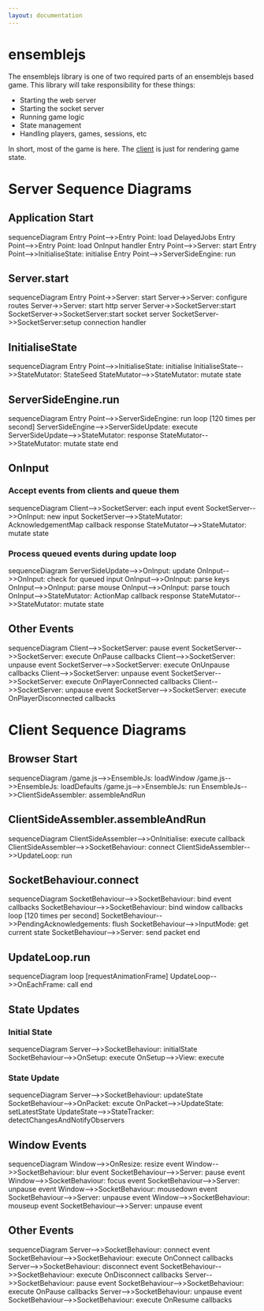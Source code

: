 ```yaml
---
layout: documentation
---
```

# ensemblejs

The ensemblejs library is one of two required parts of an ensemblejs based game. This library will take responsibility for these things:

- Starting the web server
- Starting the socket server
- Running game logic
- State management
- Handling players, games, sessions, etc

In short, most of the game is here. The [client](/docs/api/ensemblejs-client/about.html) is just for rendering game state.

# Server Sequence Diagrams

## Application Start
<div class="mermaid">
sequenceDiagram
  Entry Point-->>Entry Point: load DelayedJobs
  Entry Point-->>Entry Point: load OnInput handler
  Entry Point-->>Server: start
  Entry Point-->>InitialiseState: initialise
  Entry Point-->>ServerSideEngine: run
</div>

## Server.start
<div class="mermaid">
sequenceDiagram
  Entry Point->>Server: start
  Server->>Server: configure routes
  Server->>Server: start http server
  Server->>SocketServer:start
  SocketServer->>SocketServer:start socket server
  SocketServer->>SocketServer:setup connection handler
</div>

## InitialiseState
<div class="mermaid">
sequenceDiagram
  Entry Point-->>InitialiseState: initialise
  InitialiseState-->>StateMutator: StateSeed
  StateMutator-->>StateMutator: mutate state
</div>

## ServerSideEngine.run
<div class="mermaid">
sequenceDiagram
  Entry Point-->>ServerSideEngine: run
  loop [120 times per second]
    ServerSideEngine-->>ServerSideUpdate: execute
    ServerSideUpdate-->>StateMutator: response
    StateMutator-->>StateMutator: mutate state
  end
</div>

## OnInput

### Accept events from clients and queue them

<div class="mermaid">
sequenceDiagram
  Client-->>SocketServer: each input event
  SocketServer-->>OnInput: new input
  SocketServer-->>StateMutator: AcknowledgementMap callback response
  StateMutator-->>StateMutator: mutate state
</div>

### Process queued events during update loop

<div class="mermaid">
sequenceDiagram
  ServerSideUpdate-->>OnInput: update
  OnInput-->>OnInput: check for queued input
  OnInput-->>OnInput: parse keys
  OnInput-->>OnInput: parse mouse
  OnInput-->>OnInput: parse touch
  OnInput-->>StateMutator: ActionMap callback response
  StateMutator-->>StateMutator: mutate state
</div>

## Other Events
<div class="mermaid">
sequenceDiagram
  Client-->>SocketServer: pause event
  SocketServer-->>SocketServer: execute OnPause callbacks
  Client-->>SocketServer: unpause event
  SocketServer-->>SocketServer: execute OnUnpause callbacks
  Client-->>SocketServer: unpause event
  SocketServer-->>SocketServer: execute OnPlayerConnected callbacks
  Client-->>SocketServer: unpause event
  SocketServer-->>SocketServer: execute OnPlayerDisconnected callbacks
</div>

# Client Sequence Diagrams

## Browser Start
<div class="mermaid">
sequenceDiagram
  /game.js-->>EnsembleJs: loadWindow
  /game.js-->>EnsembleJs: loadDefaults
  /game.js-->>EnsembleJs: run
  EnsembleJs-->>ClientSideAssembler: assembleAndRun
</div>

## ClientSideAssembler.assembleAndRun
<div class="mermaid">
sequenceDiagram
  ClientSideAssembler-->>OnInitialise: execute callback
  ClientSideAssembler-->>SocketBehaviour: connect
  ClientSideAssembler-->>UpdateLoop: run
</div>

## SocketBehaviour.connect
<div class="mermaid">
sequenceDiagram
  SocketBehaviour-->>SocketBehaviour: bind event callbacks
  SocketBehaviour-->>SocketBehaviour: bind window callbacks
  loop [120 times per second]
    SocketBehaviour-->>PendingAcknowledgements: flush
    SocketBehaviour-->>InputMode: get current state
    SocketBehaviour-->>Server: send packet
  end
</div>

## UpdateLoop.run
<div class="mermaid">
sequenceDiagram
  loop [requestAnimationFrame]
    UpdateLoop-->>OnEachFrame: call
  end
</div>

## State Updates
### Initial State
<div class="mermaid">
sequenceDiagram
  Server-->>SocketBehaviour: initialState
  SocketBehaviour-->>OnSetup: execute
  OnSetup-->>View: execute
</div>

### State Update
<div class="mermaid">
sequenceDiagram
  Server-->>SocketBehaviour: updateState
  SocketBehaviour-->>OnPacket: excute
  OnPacket-->>UpdateState: setLatestState
  UpdateState-->>StateTracker: detectChangesAndNotifyObservers
</div>

## Window Events
<div class="mermaid">
sequenceDiagram
  Window-->>OnResize: resize event
  Window-->>SocketBehaviour: blur event
  SocketBehaviour-->>Server: pause event
  Window-->>SocketBehaviour: focus event
  SocketBehaviour-->>Server: unpause event
  Window-->>SocketBehaviour: mousedown event
  SocketBehaviour-->>Server: unpause event
  Window-->>SocketBehaviour: mouseup event
  SocketBehaviour-->>Server: unpause event
</div>

## Other Events
<div class="mermaid">
sequenceDiagram
  Server-->>SocketBehaviour: connect event
  SocketBehaviour-->>SocketBehaviour: execute OnConnect callbacks
  Server-->>SocketBehaviour: disconnect event
  SocketBehaviour-->>SocketBehaviour: execute OnDisconnect callbacks
  Server-->>SocketBehaviour: pause event
  SocketBehaviour-->>SocketBehaviour: execute OnPause callbacks
  Server-->>SocketBehaviour: unpause event
  SocketBehaviour-->>SocketBehaviour: execute OnResume callbacks
</div>